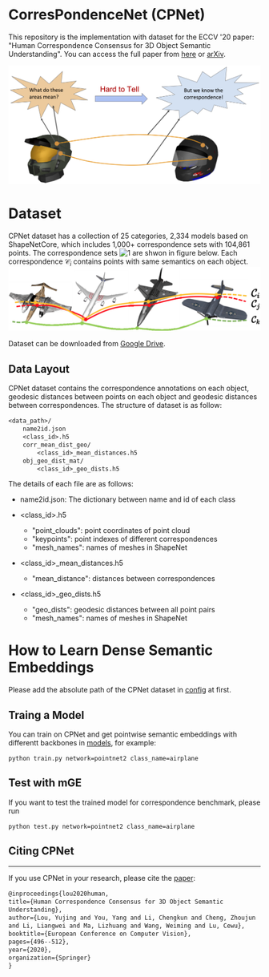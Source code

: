 # CorresPondenceNet (CPNet)

This repository is the implementation with dataset for the ECCV '20 paper: "Human Correspondence Consensus for 3D Object Semantic Understanding". You can access the full paper from [here](https://www.ecva.net/papers/eccv_2020/papers_ECCV/papers/123670494.pdf) or [arXiv](https://arxiv.org/abs/1912.12577).

![intro](/figs/intro.png)

# Dataset
CPNet dataset has a collection of 25 categories, 2,334 models based on ShapeNetCore, which includes 1,000+ correspondence sets with 104,861 points. The correspondence sets
![1](http://latex.codecogs.com/svg.latex?\\{\\mathcal{C}_i|i=1,\\cdots,N_{\\mathcal{C}}\\}) are shwon in figure below. Each correspondence $\mathcal{C}_i$ contains points with same semantics on each object.
![corr_sets](/figs/corr_sets.jpg)

Dataset can be downloaded from [Google Drive]().

## Data Layout
CPNet dataset contains the correspondence annotations on each object, geodesic distances between points on each object and geodesic distances between correspondences. The structure of dataset is as follow:
```
<data_path>/
    name2id.json
    <class_id>.h5
    corr_mean_dist_geo/
        <class_id>_mean_distances.h5
    obj_geo_dist_mat/
        <class_id>_geo_dists.h5
```
The details of each file are as follows:

- name2id.json: The dictionary between name and id of each class

- <class_id>.h5
    - "point_clouds": point coordinates of point cloud
    - "keypoints": point indexes of different correspondences
    - "mesh_names": names of meshes in ShapeNet

- <class_id>_mean_distances.h5
    - "mean_distance": distances between correspondences

- <class_id>_geo_dists.h5
    - "geo_dists": geodesic distances between all point pairs
    - "mesh_names": names of meshes in ShapeNet

# How to Learn Dense Semantic Embeddings
Please add the absolute path of the CPNet dataset in [config](./config/config.yaml) at first. 
## Traing a Model
You can train on CPNet and get pointwise semantic embeddings with differentt backbones in [models](./models/), for example:
```
python train.py network=pointnet2 class_name=airplane
```
## Test with mGE
If you want to test the trained model for correspondence benchmark, please run
```
python test.py network=pointnet2 class_name=airplane
```

## Citing CPNet
---
If you use CPNet in your research, please cite the [paper](https://www.ecva.net/papers/eccv_2020/papers_ECCV/papers/123670494.pdf):
```
@inproceedings{lou2020human,
title={Human Correspondence Consensus for 3D Object Semantic Understanding},
author={Lou, Yujing and You, Yang and Li, Chengkun and Cheng, Zhoujun and Li, Liangwei and Ma, Lizhuang and Wang, Weiming and Lu, Cewu},
booktitle={European Conference on Computer Vision},
pages={496--512},
year={2020},
organization={Springer}
}
```